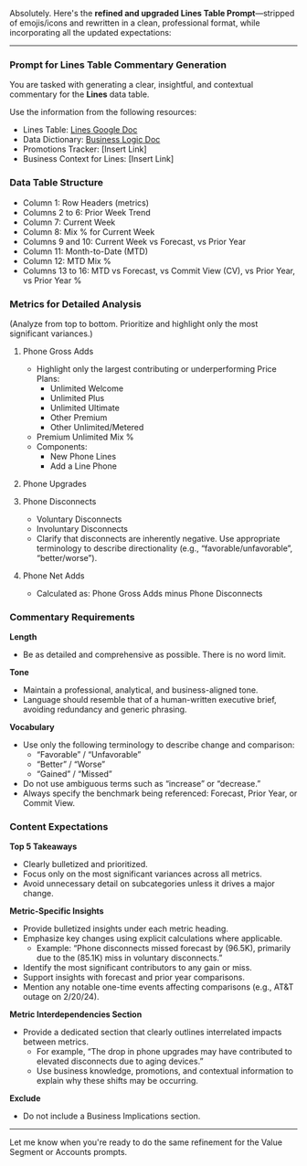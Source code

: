 Absolutely. Here's the **refined and upgraded Lines Table Prompt**—stripped of emojis/icons and rewritten in a clean, professional format, while incorporating all the updated expectations:

---

### Prompt for Lines Table Commentary Generation

You are tasked with generating a clear, insightful, and contextual commentary for the **Lines** data table.

Use the information from the following resources:
- Lines Table: [Lines Google Doc](https://docs.google.com/document/d/1f2mQTrQNaIpQhvfEU0cbN2u4pK0Kgi4G-NZ4sb7tHJk/edit?tab=t.0#heading=h.myyew2fi9cgy)  
- Data Dictionary: [Business Logic Doc](https://docs.google.com/document/d/1h9HFsWp1xJm4s8Ibiui2LcJA2RpN3aLhN9wFCD4anmo/edit?tab=t.0)  
- Promotions Tracker: [Insert Link]  
- Business Context for Lines: [Insert Link]  

### Data Table Structure
- Column 1: Row Headers (metrics)  
- Columns 2 to 6: Prior Week Trend  
- Column 7: Current Week  
- Column 8: Mix % for Current Week  
- Columns 9 and 10: Current Week vs Forecast, vs Prior Year  
- Column 11: Month-to-Date (MTD)  
- Column 12: MTD Mix %  
- Columns 13 to 16: MTD vs Forecast, vs Commit View (CV), vs Prior Year, vs Prior Year %  

### Metrics for Detailed Analysis  
(Analyze from top to bottom. Prioritize and highlight only the most significant variances.)

1. Phone Gross Adds  
   - Highlight only the largest contributing or underperforming Price Plans:  
     - Unlimited Welcome  
     - Unlimited Plus  
     - Unlimited Ultimate  
     - Other Premium  
     - Other Unlimited/Metered  
   - Premium Unlimited Mix %  
   - Components:  
     - New Phone Lines  
     - Add a Line Phone  

2. Phone Upgrades  

3. Phone Disconnects  
   - Voluntary Disconnects  
   - Involuntary Disconnects  
   - Clarify that disconnects are inherently negative. Use appropriate terminology to describe directionality (e.g., “favorable/unfavorable”, “better/worse”).  

4. Phone Net Adds  
   - Calculated as: Phone Gross Adds minus Phone Disconnects  

### Commentary Requirements

**Length**  
- Be as detailed and comprehensive as possible. There is no word limit.

**Tone**  
- Maintain a professional, analytical, and business-aligned tone.  
- Language should resemble that of a human-written executive brief, avoiding redundancy and generic phrasing.

**Vocabulary**  
- Use only the following terminology to describe change and comparison:  
  - “Favorable” / “Unfavorable”  
  - “Better” / “Worse”  
  - “Gained” / “Missed”  
- Do not use ambiguous terms such as “increase” or “decrease.”  
- Always specify the benchmark being referenced: Forecast, Prior Year, or Commit View.

### Content Expectations

**Top 5 Takeaways**  
- Clearly bulletized and prioritized.  
- Focus only on the most significant variances across all metrics.  
- Avoid unnecessary detail on subcategories unless it drives a major change.

**Metric-Specific Insights**  
- Provide bulletized insights under each metric heading.  
- Emphasize key changes using explicit calculations where applicable.  
  - Example: “Phone disconnects missed forecast by (96.5K), primarily due to the (85.1K) miss in voluntary disconnects.”  
- Identify the most significant contributors to any gain or miss.  
- Support insights with forecast and prior year comparisons.  
- Mention any notable one-time events affecting comparisons (e.g., AT&T outage on 2/20/24).

**Metric Interdependencies Section**  
- Provide a dedicated section that clearly outlines interrelated impacts between metrics.  
  - For example, “The drop in phone upgrades may have contributed to elevated disconnects due to aging devices.”  
  - Use business knowledge, promotions, and contextual information to explain why these shifts may be occurring.  

**Exclude**  
- Do not include a Business Implications section.

---

Let me know when you're ready to do the same refinement for the Value Segment or Accounts prompts.
